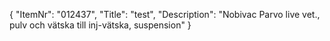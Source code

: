 {
  "ItemNr": "012437",
  "Title": "test",
  "Description": "Nobivac Parvo live vet., pulv och vätska till inj-vätska, suspension"
}